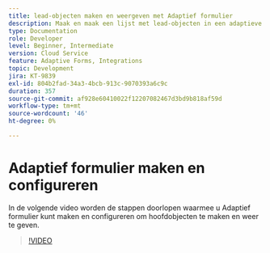```yaml
---
title: lead-objecten maken en weergeven met Adaptief formulier
description: Maak en maak een lijst met lead-objecten in een adaptieve vorm met behulp van de dynamische integratie.
type: Documentation
role: Developer
level: Beginner, Intermediate
version: Cloud Service
feature: Adaptive Forms, Integrations
topic: Development
jira: KT-9839
exl-id: 804b2fad-34a3-4bcb-913c-9070393a6c9c
duration: 357
source-git-commit: af928e60410022f12207082467d3bd9b818af59d
workflow-type: tm+mt
source-wordcount: '46'
ht-degree: 0%

---
```


# Adaptief formulier maken en configureren


In de volgende video worden de stappen doorlopen waarmee u Adaptief formulier kunt maken en configureren om hoofdobjecten te maken en weer te geven.

>[!VIDEO](https://video.tv.adobe.com/v/340791?quality=12&learn=on)
